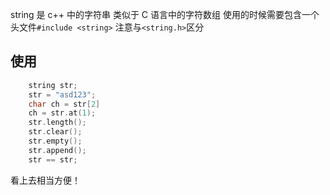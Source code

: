 string 是 c++ 中的字符串
类似于 C 语言中的字符数组
使用的时候需要包含一个头文件`#include <string>`
注意与`<string.h>`区分

## 使用
```cpp
    string str;
    str = "asd123";
    char ch = str[2]
    ch = str.at(1);
    str.length();
    str.clear();
    str.empty();
    str.append();
    str == str;
```
看上去相当方便！




